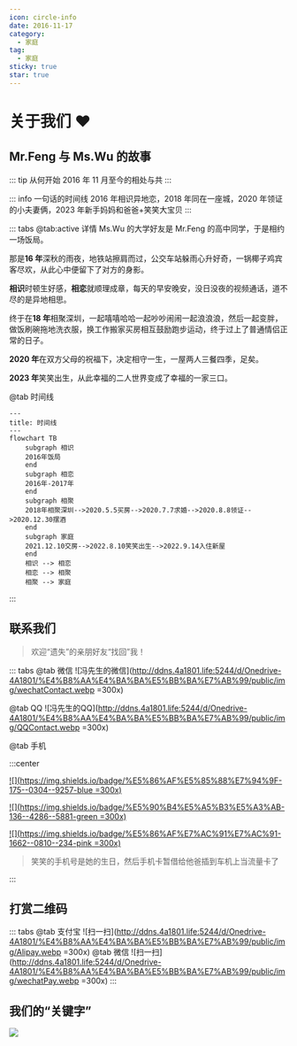 ```yaml
---
icon: circle-info
date: 2016-11-17
category:
  - 家庭
tag:
  - 家庭
sticky: true
star: true
---
```


# 关于我们 ❤️

## Mr.Feng 与 Ms.Wu 的故事

::: tip 从何开始
2016 年 11 月至今的相处与共
:::

::: info 一句话的时间线
2016 年相识异地恋，2018 年同在一座城，2020 年领证的小夫妻俩，2023 年新手妈妈和爸爸+笑笑大宝贝
:::

::: tabs
@tab:active 详情
Ms.Wu 的大学好友是 Mr.Feng 的高中同学，于是相约一场饭局。

那是**16 年**深秋的雨夜，地铁站擦肩而过，公交车站躲雨心升好奇，一锅椰子鸡宾客尽欢，从此心中便留下了对方的身影。

**相识**时顿生好感，**相恋**就顺理成章，每天的早安晚安，没日没夜的视频通话，道不尽的是异地相思。

终于在**18 年**相聚深圳，一起嘻嘻哈哈一起吵吵闹闹一起浪浪浪，然后一起变胖，做饭刷碗拖地洗衣服，换工作搬家买房相互鼓励跑步运动，终于过上了普通情侣正常的日子。

**2020 年**在双方父母的祝福下，决定相守一生，一屋两人三餐四季，足矣。

**2023 年**笑笑出生，从此幸福的二人世界变成了幸福的一家三口。

@tab 时间线

```mermaid
---
title: 时间线
---
flowchart TB
    subgraph 相识
    2016年饭局
    end
    subgraph 相恋
    2016年-2017年
    end
    subgraph 相聚
    2018年相聚深圳-->2020.5.5买房-->2020.7.7求婚-->2020.8.8领证-->2020.12.30摆酒
    end
    subgraph 家庭
    2021.12.10交房-->2022.8.10笑笑出生-->2022.9.14入住新屋
    end
    相识 --> 相恋
    相恋 --> 相聚
    相聚 --> 家庭
```

:::

## 联系我们

> 欢迎“遗失”的亲朋好友“找回”我！

::: tabs
@tab 微信
![冯先生的微信](http://ddns.4a1801.life:5244/d/Onedrive-4A1801/%E4%B8%AA%E4%BA%BA%E5%BB%BA%E7%AB%99/public/img/wechatContact.webp =300x)

@tab QQ
![冯先生的QQ](http://ddns.4a1801.life:5244/d/Onedrive-4A1801/%E4%B8%AA%E4%BA%BA%E5%BB%BA%E7%AB%99/public/img/QQContact.webp =300x)

@tab 手机

:::center

[![](https://img.shields.io/badge/%E5%86%AF%E5%85%88%E7%94%9F-175--0304--9257-blue =300x)](TEL:17503049257)

[![](https://img.shields.io/badge/%E5%90%B4%E5%A5%B3%E5%A3%AB-136--4286--5881-green =300x)](TEL:13642865881)

[![](https://img.shields.io/badge/%E5%86%AF%E7%AC%91%E7%AC%91-1662--0810--234-pink =300x)](TEL:16620810234)

> 笑笑的手机号是她的生日，然后手机卡暂借给他爸插到车机上当流量卡了

:::

## 打赏二维码

::: tabs
@tab 支付宝
![扫一扫](http://ddns.4a1801.life:5244/d/Onedrive-4A1801/%E4%B8%AA%E4%BA%BA%E5%BB%BA%E7%AB%99/public/img/Alipay.webp =300x)
@tab 微信
![扫一扫](http://ddns.4a1801.life:5244/d/Onedrive-4A1801/%E4%B8%AA%E4%BA%BA%E5%BB%BA%E7%AB%99/public/img/wechatPay.webp =300x)
:::

## 我们的“关键字”

![](https://raw.gitmirror.com/arthurfsy2/arthurfsy2.github.io/main/src/.vuepress/public/assets/img/wordcloud.svg)
